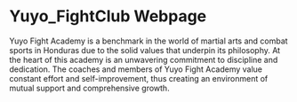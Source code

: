 # Yuyo_FightClub Webpage

<p>Yuyo Fight Academy is a benchmark in the world of martial arts and combat sports in Honduras due to the solid values ​​that underpin its philosophy. At the heart of this academy is an unwavering commitment to discipline and dedication. The coaches and members of Yuyo Fight Academy value constant effort and self-improvement, thus creating an environment of mutual support and comprehensive growth.</p>
